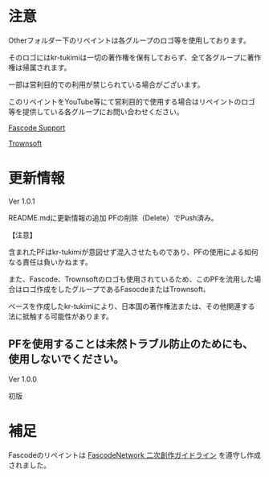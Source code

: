 # 注意

Otherフォルダー下のリペイントは各グループのロゴ等を使用しております。

そのロゴにはkr-tukimiは一切の著作権を保有しておらず、全て各グループに著作権は帰属されます。

一部は営利目的での利用が禁じられている場合がございます。

このリペイントをYouTube等にて営利目的で使用する場合はリペイントのロゴ等を提供している各グループにお問い合わせください。

[Fascode Support](https://twitter.com/Fascode_SPT)

[Trownsoft](https://twitter.com/Trownsoft)

# 更新情報
Ver 1.0.1

README.mdに更新情報の追加
PFの削除（Delete）でPush済み。

【注意】

含まれたPFはkr-tukimiが意図せず混入させたものであり、PFの使用による如何なる責任は負いかねます。

また、Fascode、Trownsoftのロゴも使用されているため、このPFを流用した場合はロゴ作成をしたグループであるFasocdeまたはTrownsoft、

ベースを作成したkr-tukimiにより、日本国の著作権法または、その他関連する法に抵触する可能性があります。

PFを使用することは未然トラブル防止のためにも、使用しないでください。
---

Ver 1.0.0

初版

# 補足
Fascodeのリペイントは [FascodeNetwork 二次創作ガイドライン](https://blog.fascode.net/2020/04/28/fanfictionguideline/) を遵守し作成されました。